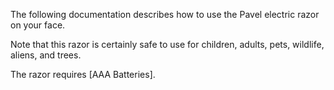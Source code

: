 The following documentation describes how to use the Pavel electric razor on your face.

Note that this razor is certainly safe to use for children, adults, pets, wildlife, aliens, and trees.

The razor requires [AAA Batteries].

